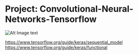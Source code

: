 # Project: Convolutional-Neural-Networks-Tensorflow

![Alt Image text](TBD?raw=true)

https://www.tensorflow.org/guide/keras/sequential_model
https://www.tensorflow.org/guide/keras/functional
